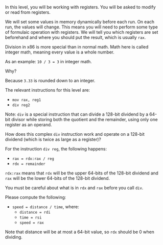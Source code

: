 In this level, you will be working with registers. You will be asked to modify or read from registers.

We will set some values in memory dynamically before each run. On each run, the values will change. This means you will need to perform some type of formulaic operation with registers. We will tell you which registers are set beforehand and where you should put the result, which is usually `rax`.

Division in x86 is more special than in normal math. Math here is called integer math, meaning every value is a whole number.

As an example: `10 / 3 = 3` in integer math.

Why?

Because `3.33` is rounded down to an integer.

The relevant instructions for this level are:
- `mov rax, reg1`
- `div reg2`

Note: `div` is a special instruction that can divide a 128-bit dividend by a 64-bit divisor while storing both the quotient and the remainder, using only one register as an operand.

How does this complex `div` instruction work and operate on a 128-bit dividend (which is twice as large as a register)?

For the instruction `div reg`, the following happens:
- `rax = rdx:rax / reg`
- `rdx = remainder`

`rdx:rax` means that `rdx` will be the upper 64-bits of the 128-bit dividend and `rax` will be the lower 64-bits of the 128-bit dividend.

You must be careful about what is in `rdx` and `rax` before you call `div`.

Please compute the following:
- `speed = distance / time`, where:
  - `distance = rdi`
  - `time = rsi`
  - `speed = rax`

Note that distance will be at most a 64-bit value, so `rdx` should be 0 when dividing.
